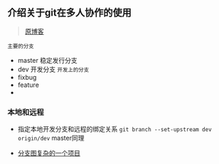 ## 介绍关于git在多人协作的使用

> [原博客](http://nvie.com/posts/a-successful-git-branching-model/)

`主要的分支`
- master 稳定发行分支
- dev 开发分支
`开发上的分支`
- fixbug
- feature
- 


### 本地和远程
- 指定本地开发分支和远程的绑定关系 `git branch --set-upstream dev origin/dev` master同理

- [分支图复杂的一个项目](https://github.com/Netflix/eureka/network)

